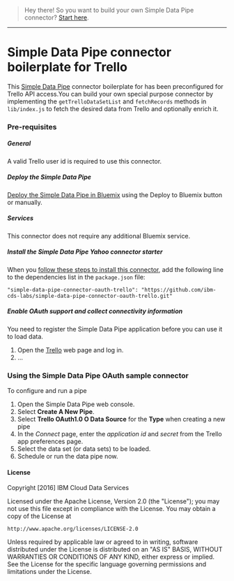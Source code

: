 > Hey there! So you want to build your own Simple Data Pipe connector? [Start here](https://github.com/ibm-cds-labs/simple-data-pipe-connector-template/wiki/How-to-build-a-Simple-Data-Pipe-connector-using-this-template).

***


# Simple Data Pipe connector boilerplate for Trello

This [Simple Data Pipe](https://developer.ibm.com/clouddataservices/simple-data-pipe/) connector boilerplate for <a href="http://trello.com"></a> has been preconfigured for Trello API access.You can build your own special purpose connector by implementing the `getTrelloDataSetList` and `fetchRecords` methods in `lib/index.js` to fetch the desired data from Trello and optionally enrich it.

### Pre-requisites

##### General 
 A valid Trello user id is required to use this connector.

##### Deploy the Simple Data Pipe

 [Deploy the Simple Data Pipe in Bluemix](https://github.com/ibm-cds-labs/simple-data-pipe) using the Deploy to Bluemix button or manually.

##### Services

This connector does not require any additional Bluemix service.

##### Install the Simple Data Pipe Yahoo connector starter

  When you [follow these steps to install this connector](https://github.com/ibm-cds-labs/simple-data-pipe/wiki/Installing-a-Simple-Data-Pipe-Connector), add the following line to the dependencies list in the `package.json` file: 

  ```
  "simple-data-pipe-connector-oauth-trello": "https://github.com/ibm-cds-labs/simple-data-pipe-connector-oauth-trello.git"
  ```

##### Enable OAuth support and collect connectivity information

 You need to register the Simple Data Pipe application before you can use it to load data.
 1. Open the [Trello](http://www.trello.com) web page and log in.
 2. ...

### Using the Simple Data Pipe OAuth sample connector 

To configure and run a pipe

1. Open the Simple Data Pipe web console.
2. Select __Create A New Pipe__.
3. Select __Trello OAuth1.0 O Data Source__ for the __Type__ when creating a new pipe  
4. In the _Connect_ page, enter the _application id_ and _secret_ from the Trello app preferences page. 
5. Select the data set (or data sets) to be loaded.
6. Schedule or run the data pipe now.

#### License 

Copyright [2016] IBM Cloud Data Services

Licensed under the Apache License, Version 2.0 (the "License");
you may not use this file except in compliance with the License.
You may obtain a copy of the License at

    http://www.apache.org/licenses/LICENSE-2.0

Unless required by applicable law or agreed to in writing, software
distributed under the License is distributed on an "AS IS" BASIS,
WITHOUT WARRANTIES OR CONDITIONS OF ANY KIND, either express or implied.
See the License for the specific language governing permissions and
limitations under the License.

